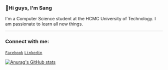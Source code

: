 ### 👼Hi guys, I'm Sang

I'm a Computer Science student at the HCMC University of Technology. I am passionate to learn all new things.

---

### Connect with me:

[`Facebook`](https://www.facebook.com/sang.kakashi.7/) [`Linkedin`](https://www.linkedin.com/in/sangndsteve/)

[![Anurag's GitHub stats](https://github-readme-stats.vercel.app/api?username=SANGNGUYEN24&count_private=true&show_icons=true&theme=dark&hide_border=true&icon_color=#ffffff)](https://github.com/anuraghazra/github-readme-stats&count_private=true)

<!-- [![Top Langs](https://github-readme-stats.vercel.app/api/top-langs/?username=SANGNGUYEN24&layout=compact&theme=dark)](https://github.com/anuraghazra/github-readme-stats) -->
